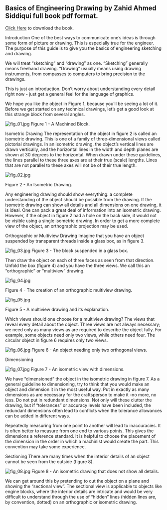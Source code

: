 ## Basics of Engineering Drawing by Zahid Ahmed Siddiqui full book pdf format.

 [Click Here]( https://firebasestorage.googleapis.com/v0/b/encoded-net-131108.appspot.com/o/Basics%20of%20Engineering%20Drawing%20by%20Zahid%20Ahmed%20Siddiqui%20and%20Dr.%20Ashraf%20(2nd%20Edition).pdf?alt=media&token=eb9503b5-b976-417d-9428-bf6e8360b70b )  to download the book.

Introduction 
One of the best ways to communicate one’s ideas is through some form of picture or drawing. This is especially true for the engineer. The purpose of this guide is to give you the basics of engineering sketching and drawing.

We will treat “sketching” and “drawing” as one. “Sketching” generally means freehand drawing. “Drawing” usually means using drawing instruments, from compasses to computers to bring precision to the drawings.

This is just an introduction. Don’t worry about understanding every detail right now - just get a general feel for the language of graphics.

We hope you like the object in Figure 1, because you’ll be seeing a lot of it. Before we get started on any technical drawings, let’s get a good look at this strange block from several angles.



![fig_01.jpg](https://cdn.hashnode.com/res/hashnode/image/upload/v1601900231207/oZwoqhuoT.jpeg)
Figure 1 - A Machined Block.

[](<>)Isometric Drawing 
The representation of the object in figure 2 is called an isometric drawing. This is one of a family of three-dimensional views called pictorial drawings. In an isometric drawing, the object’s vertical lines are drawn vertically, and the horizontal lines in the width and depth planes are shown at 30 degrees to the horizontal. When drawn under these guidelines, the lines parallel to these three axes are at their true (scale) lengths. Lines that are not parallel to these axes will not be of their true length.


![fig_02.jpg](https://cdn.hashnode.com/res/hashnode/image/upload/v1601900248477/5j8kzRz6I.jpeg)

Figure 2 - An Isometric Drawing.

Any engineering drawing should show everything: a complete understanding of the object should be possible from the drawing. If the isometric drawing can show all details and all dimensions on one drawing, it is ideal. One can pack a great deal of information into an isometric drawing. However, if the object in figure 2 had a hole on the back side, it would not be visible using a single isometric drawing. In order to get a more complete view of the object, an orthographic projection may be used.

[](<>)Orthographic or Multiview Drawing 
Imagine that you have an object suspended by transparent threads inside a glass box, as in figure 3.


 
![fig_03.jpg](https://cdn.hashnode.com/res/hashnode/image/upload/v1601900278073/3XRSG290V.jpeg)
Figure 3 - The block suspended in a glass box.

Then draw the object on each of three faces as seen from that direction. Unfold the box (figure 4) and you have the three views. We call this an “orthographic” or “multiview” drawing.


![fig_04.jpg](https://cdn.hashnode.com/res/hashnode/image/upload/v1601900299009/GS-USNhL5.jpeg)

Figure 4 - The creation of an orthographic multiview drawing.


![fig_05.jpg](https://cdn.hashnode.com/res/hashnode/image/upload/v1601900322629/ZnZi0iQuZ.jpeg)

Figure 5 - A multiview drawing and its explanation.

Which views should one choose for a multiview drawing? The views that reveal every detail about the object. Three views are not always necessary; we need only as many views as are required to describe the object fully. For example, some objects need only two views, while others need four. The circular object in figure 6 requires only two views.



![fig_06.jpg](https://cdn.hashnode.com/res/hashnode/image/upload/v1601900338509/eQIuL5Rhk.jpeg)
Figure 6 - An object needing only two orthogonal views.

[](<>)Dimensioning 


![fig_07.jpg](https://cdn.hashnode.com/res/hashnode/image/upload/v1601900352385/jAPUgalMM.jpeg)
Figure 7 - An isometric view with dimensions.

We have “dimensioned” the object in the isometric drawing in figure 7. As a general guideline to dimensioning, try to think that you would make an object and dimension it in the most useful way. Put in exactly as many dimensions as are necessary for the craftsperson to make it -no more, no less. Do not put in redundant dimensions. Not only will these clutter the drawing, but if “tolerances” or accuracy levels have been included, the redundant dimensions often lead to conflicts when the tolerance allowances can be added in different ways.

Repeatedly measuring from one point to another will lead to inaccuracies. It is often better to measure from one end to various points. This gives the dimensions a reference standard. It is helpful to choose the placement of the dimension in the order in which a machinist would create the part. This convention may take some experience.

[](<>)Sectioning 
There are many times when the interior details of an object cannot be seen from the outside (figure 8).



![fig_08.jpg](https://cdn.hashnode.com/res/hashnode/image/upload/v1601900367565/va_6b1nkb.jpeg)
Figure 8 - An isometric drawing that does not show all details.

We can get around this by pretending to cut the object on a plane and showing the “sectional view”. The sectional view is applicable to objects like engine blocks, where the interior details are intricate and would be very difficult to understand through the use of “hidden” lines (hidden lines are, by convention, dotted) on an orthographic or isometric drawing.